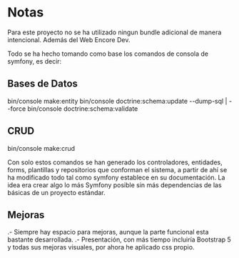 # Notas

Para este proyecto no se ha utilizado ningun bundle adicional de manera intencional. Además del Web Encore Dev.

Todo se ha hecho tomando como base los comandos de consola de symfony, es decir:

## Bases de Datos

bin/console make:entity
bin/console doctrine:schema:update --dump-sql | --force
bin/console doctrine:schema:validate

## CRUD

bin/console make:crud

Con solo estos comandos se han generado los controladores, entidades, forms, plantillas y repositorios que conforman el sistema, a partir de ahí se ha modificado todo tal como symfony establece en su documentación. La idea era crear algo lo más Symfony posible sin más dependencias de las básicas de un proyecto estándar.

## Mejoras

.- Siempre hay espacio para mejoras, aunque la parte funcional esta bastante desarrollada.
.- Presentación, con más tiempo incluiría Bootstrap 5 y todas sus mejoras visuales, por ahora he aplicado css propio.
